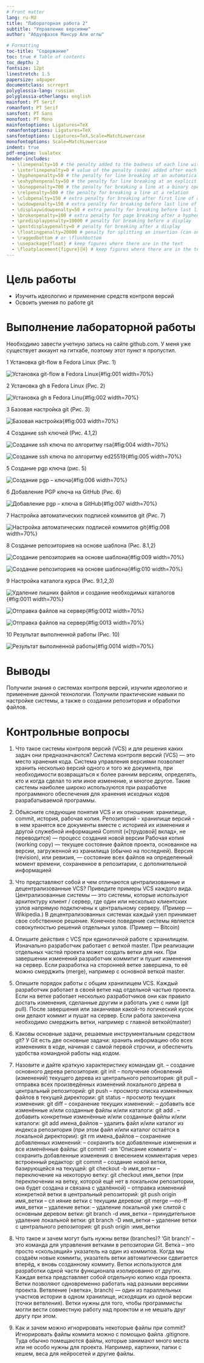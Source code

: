```yaml
---
# Front matter
lang: ru-RU
title: "Лабораторная работа 2"
subtitle: "Управление версиями"
author: "Абдулфазов Мансур Али оглы"

# Formatting
toc-title: "Содержание"
toc: true # Table of contents
toc_depth: 2
fontsize: 12pt
linestretch: 1.5
papersize: a4paper
documentclass: scrreprt
polyglossia-lang: russian
polyglossia-otherlangs: english
mainfont: PT Serif
romanfont: PT Serif
sansfont: PT Sans
monofont: PT Mono
mainfontoptions: Ligatures=TeX
romanfontoptions: Ligatures=TeX
sansfontoptions: Ligatures=TeX,Scale=MatchLowercase
monofontoptions: Scale=MatchLowercase
indent: true
pdf-engine: lualatex
header-includes:
  - \linepenalty=10 # the penalty added to the badness of each line within a paragraph (no associated penalty node) Increasing the value makes tex try to have fewer lines in the paragraph.
  - \interlinepenalty=0 # value of the penalty (node) added after each line of a paragraph.
  - \hyphenpenalty=50 # the penalty for line breaking at an automatically inserted hyphen
  - \exhyphenpenalty=50 # the penalty for line breaking at an explicit hyphen
  - \binoppenalty=700 # the penalty for breaking a line at a binary operator
  - \relpenalty=500 # the penalty for breaking a line at a relation
  - \clubpenalty=150 # extra penalty for breaking after first line of a paragraph
  - \widowpenalty=150 # extra penalty for breaking before last line of a paragraph
  - \displaywidowpenalty=50 # extra penalty for breaking before last line before a display math
  - \brokenpenalty=100 # extra penalty for page breaking after a hyphenated line
  - \predisplaypenalty=10000 # penalty for breaking before a display
  - \postdisplaypenalty=0 # penalty for breaking after a display
  - \floatingpenalty=20000 # penalty for splitting an insertion (can only be split footnote in standard LaTeX)
  - \raggedbottom # or \flushbottom
  - \usepackage{float} # keep figures where there are in the text
  - \floatplacement{figure}{H} # keep figures where there are in the text
---
```



# Цель работы

- Изучить идеологию и применение средств контроля версий
- Освоить умения по работе git


# Выполнение лабораторной работы

Необходимо завести учетную запись на сайте github.com. У меня уже существует аккаунт на гитхабе, поэтому этот пункт я пропустил.

1 Установка git-flow в Fedora Linux (Рис. 1)

![Установка git-flow в Fedora Linux](./images/1.png){#fig:001 width=70%}


2 Установка gh в Fedora Linux (Рис. 2)

![Установка gh в Fedora Linu](./images/2.png){#fig:002 width=70%}


3 Базовая настройка git (Рис. 3)

![Базовая настройка](./images/3.png){#fig:003 width=70%}


4 Создание ssh ключей (Рис. 4.1,2)

![Создание ssh ключа по алгоритму rsa](./images/4.png){#fig:004 width=70%}

![Создание ssh ключа по алгоритму ed25519](./images/5.png){#fig:005 width=70%}


5 Создание pgp ключа (рис. 5)

![Создание pgp – ключа](./images/6.png){#fig:006 width=70%}

6 Добавление PGP ключа на GitHub (Рис. 6)

![Добавление pgp – ключа в GitHub](./images/7.png){#fig:007 width=70%}


7 Настройка автоматических подписей коммитов git (Рис. 7)

![Настройка автоматических подписей коммитов git](./images/8.png){#fig:008 width=70%}


8 Создание репозиториев на основе шаблона (Рис. 8.1,2)

![Создание репозиториев на основе шаблона](./images/9.png){#fig:009 width=70%}

![Создание репозиториев на основе шаблона](./images/10.png){#fig:010 width=70%}


9 Настройка каталога курса (Рис. 9.1,2,3)

![Удаление лишних файлов и создание необходимых каталогов](./images/11.png){#fig:0011 width=70%}


![Отправка файлов на сервер](/Users/sevil/Desktop/OS/lab3/report/images/12.png){#fig:0012 width=70%}


![Отправка файлов на сервер](./images/13.png){#fig:0013 width=70%}


10 Результат выполненной работы (Рис. 10)

![Результат выполненной работы](./images/14.png){#fig:0014 width=70%}

# Выводы

Получили знания о системах контроля версий, изучили идеологию и применение данной технологии. Получили практические навыки по настройке системы, а также о создании репозитория и обработки файлов.

# Контрольные вопросы

1. Что такое системы контроля версий (VCS) и для решения каких задач они предназначаются? 
Система контроля версий (VCS) — это место хранения кода. Система управления версиями позволяет хранить несколько версий одного и того же документа, при необходимости возвращаться к более ранним версиям, определять, кто и когда сделал то или иное изменение, и многое другое. 
Такие системы наиболее широко используются при разработке программного обеспечения для хранения исходных кодов разрабатываемой программы. 

2. Объясните следующие понятия VCS и их отношения: хранилище, commit, история, рабочая копия. 
Репозиторий - хранилище версий - в нем хранятся все документы вместе с историей их изменения и другой служебной информацией 
Commit («[трудовой] вклад», не переводится) — процесс создания новой версии 
Рабочая копия (working copy) — текущее состояние файлов проекта, основанное на версии, загруженной из хранилища (обычно на последней). 
Версия (revision), или ревизия, — состояние всех файлов на определенный момент времени, сохраненное в репозитарии, с дополнительной информацией 

3. Что представляют собой и чем отличаются централизованные и децентрализованные VCS? Приведите примеры VCS каждого вида. 
Централизованные системы — это системы, которые используют архитектуру клиент / сервер, где один или несколько клиентских узлов напрямую подключены к центральному серверу. (Пример — Wikipedia.) 
В децентрализованных системах каждый узел принимает свое собственное решение. Конечное поведение системы является совокупностью решений отдельных узлов. (Пример — Bitcoin) 

4. Опишите действия с VCS при единоличной работе с хранилищем.
Изначально разработчик работает с веткой master. При реализации отдельных частей проекта может создать ветки для них. При завершении изменений разработчик коммитит и пушит изменения на сервер. Если разработка на сторонней ветке завершена, то её можно смерджить (merge), например с основной веткой master. 

5. Опишите порядок работы с общим хранилищем VCS. 
Каждый разработчик работает в своей ветке над отдельной частью проекта. Если на ветке работает несколько разработчиков они как правило достать изменения, сделанные другим и работать уже с ними (git pull). После завершения или заканчивая какой-то логический кусок они делают коммит и пушат на сервер. Если работа закончена необходимо смерджить ветки, например с главной веткой(master)

6. Каковы основные задачи, решаемые инструментальным средством git? 
У Git есть две основные задачи: хранить информацию обо всех изменениях в коде, начиная с самой первой строчки, и обеспечить удобства командной работы над кодом.
 
7. Назовите и дайте краткую характеристику командам git. 
– создание основного дерева репозитория: git init – получение обновлений (изменений) текущего дерева из центрального репозитория: git pull – отправка всех произведённых изменений локального дерева в центральный репозиторий: git push – просмотр списка изменённых файлов в текущей директории: git status – просмотр текущих изменения: git diff – сохранение текущих изменений: – добавить все изменённые и/или созданные файлы и/или каталоги: git add . – добавить конкретные изменённые и/или созданные файлы и/или каталоги: git add имена_файлов – удалить файл и/или каталог из индекса репозитория (при этом файл и/или каталог остаётся в локальной директории): git rm имена_файлов – сохранение добавленных изменений: – сохранить все добавленные изменения и все изменённые файлы: git commit -am 'Описание коммита' – сохранить добавленные изменения с внесением комментария через встроенный редактор: git commit – создание новой ветки, базирующейся на текущей: git checkout -b имя_ветки – переключение на некоторую ветку: git checkout имя_ветки (при переключении на ветку, которой ещё нет в локальном репозитории, она будет создана и связана с удалённой) – отправка изменений конкретной ветки в центральный репозиторий: git push origin имя_ветки – сл ияние ветки с текущим деревом: git merge —no-ff имя_ветки – удаление ветки: – удаление локальной уже слитой с основным деревом ветки: git branch -d имя_ветки – принудительное удаление локальной ветки: git branch -D имя_ветки – удаление ветки с центрального репозитория: git push origin :имя_ветки 

9. Что такое и зачем могут быть нужны ветви (branches)? 
‘Git branch’ – это команда для управления ветками в репозитории Git. 
Ветка – это просто «скользящий» указатель на один из коммитов. Когда мы создаём новые коммиты, указатель ветки автоматически сдвигается вперёд, к вновь созданному коммиту. 
Ветки используются для разработки одной части функционала изолированно от других. Каждая ветка представляет собой отдельную копию кода проекта. Ветки позволяют одновременно работать над разными версиями проекта. 
Ветвление («ветка», branch) — один из параллельных участков истории в одном хранилище, исходящих из одной версии (точки ветвления). Ветки нужны для того, чтобы программисты могли вести совместную работу над проектом и не мешать друг другу при этом. 

10. Как и зачем можно игнорировать некоторые файлы при commit? 
Игнорировать файлы коммита можно с помощью файла .gitignore. Туда обычно помещаются файлы, которые занимают много места или не особо нужны для проекта. Например, картинки, папки с кешем, веса для нейросетей и другие файлы.
